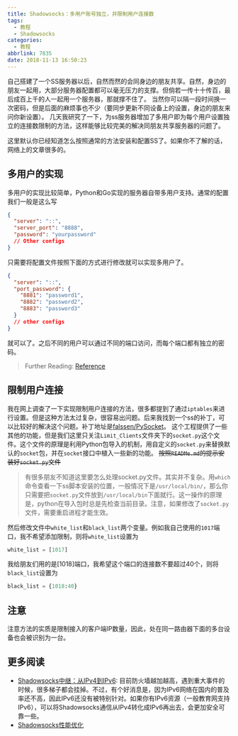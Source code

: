 ```yaml
---
title: Shadowsocks：多用户账号独立，并限制用户连接数
tags:
  - 教程
  - Shadowsocks
categories:
  - 教程
abbrlink: 7835
date: 2018-11-13 16:50:23
---
```

自己搭建了一个SS服务器以后，自然而然的会同身边的朋友共享。自然，身边的朋友一起用，大部分服务器配置都可以毫无压力的支撑。但倘若一传十十传百，最后成百上千的人一起用一个服务器，那就撑不住了。
当然你可以隔一段时间换一次密码，但是后面的麻烦事也不少（要同步更新不同设备上的设置，身边的朋友来问你新设置）。
几天我研究了一下，为ss服务器增加了多用户即为每个用户设置独立的连接数限制的方法，这样能够比较完美的解决同朋友共享服务器的问题了。
<!--more-->

这里默认你已经知道怎么按照通常的方法安装和配置SS了。如果你不了解的话，网络上的文章很多的。

## 多用户的实现
多用户的实现比较简单，Python和Go实现的服务器自带多用户支持。通常的配置我们一般是这么写
``` JSON
{
  "server": "::",
  "server_port": "8888",
  "password": "yourpassword"
  // Other configs
}
```
只需要将配置文件按照下面的方式进行修改就可以实现多用户了。
``` JSON
{
  "server": "::",
  "port_password": {
    "8881": "password1",
    "8882": "password2",
    "8883": "password3"
  }
  // other configs
}
```
就可以了。之后不同的用户可以通过不同的端口访问，而每个端口都有独立的密码。

> Further Reading: [Reference](https://github.com/shadowsocks/shadowsocks/wiki/Configure-Multiple-Users)

## 限制用户连接

我在网上调查了一下实现限制用户连接的方法，很多都提到了通过`iptables`来进行设置。但是这种方法太过复杂，很容易出问题。后来我找到一个ss的补丁，可以比较好的解决这个问题。补丁地址是[falssen/PySocket](https://github.com/falseen/PySocket)。
这个工程提供了一些其他的功能，但是我们这里只关注`Limit_Clients`文件夹下的`socket.py`这个文件。这个文件的原理是利用Python包导入的机制，用自定义的`socket.py`来替换默认的`socket`包，并在`socket`接口中植入一些新的功能。
~~按照`READMe.md`的提示安装好`socket.py`文件~~
> 有很多朋友不知道这里要怎么处理socket.py文件。其实并不复杂。用`which`命令查看一下ss脚本安装的位置，一般情况下是`/usr/local/bin/`，那么你只需要把`socket.py`文件放到`/usr/local/bin`下面就行。这一操作的原理是，python在导入包时总是先检查当前目录。注意，如果修改了`socket.py`文件，需要重启进程才能生效。

然后修改文件中`white_list`和`black_list`两个变量。例如我自己使用的`1017`端口，我不希望添加限制，则将`white_list`设置为
``` python
white_list = [1017]
```
我给朋友们用的是[1018]端口，我希望这个端口的连接数不要超过40个，则将`black_list`设置为
``` python
black_list = {1018:40}
```

## 注意

注意方法的实质是限制接入的客户端IP数量，因此，处在同一路由器下面的多台设备也会被识别为一台。

## 更多阅读

- [Shadowsocks中继：从IPv4到IPv6](posts/6289/): 目前防火墙越加越高，遇到重大事件的时候，很多梯子都会挂掉。不过，有个好消息是，因为IPv6网络在国内的普及率还不高，因此IPv6还没有被特别针对。如果你有IPv6资源（一般教育网支持IPv6），可以将Shadowsocks通信从IPv4转化成IPv6再出去，会更加安全可靠一些。
- [Shadowsocks性能优化](posts/35429/)
